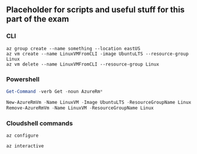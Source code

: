 ## Placeholder for scripts and useful stuff for this part of the exam

### CLI
```shell
az group create --name something --location eastUS
az vm create --name LinuxVMFromCLI -image UbuntuLTS --resource-group Linux
az vm delete --name LinuxVMFromCLI --resource-group Linux
```

### Powershell

```powershell
Get-Command -verb Get -noun AzureRm*

New-AzureRmVm -Name LinuxVM -Image UbuntuLTS -ResourceGroupName Linux
Remove-AzureRmVm -Name LinuxVM -ResourceGroupName Linux
```

### Cloudshell commands 
```shell
az configure
```
```shell
az interactive
```



